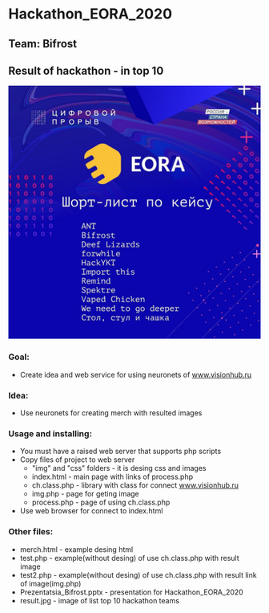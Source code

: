# Hackathon_EORA_2020
## Team: Bifrost  
## Result of hackathon - in top 10  
![alt text](https://raw.githubusercontent.com/bnaib/Hackathon_EORA_2020/master/result.jpg)

### Goal:  
- Create idea and web service for using neuronets of www.visionhub.ru  
### Idea:  
- Use neuronets for creating merch with resulted images  
### Usage and installing:  
- You must have a raised web server that supports php scripts  
- Copy files of project to web server  
    - "img" and "css" folders - it is desing css and images  
    - index.html - main page with links of process.php  
    - ch.class.php - library with class for connect www.visionhub.ru
    - img.php - page for geting image  
    - process.php - page of using ch.class.php
- Use web browser for connect to index.html  
### Other files:  
- merch.html - example desing html  
- test.php - example(without desing) of use ch.class.php with result image  
- test2.php - example(without desing) of use ch.class.php with result link of image(img.php)  
- Prezentatsia_Bifrost.pptx - presentation for Hackathon_EORA_2020  
- result.jpg - image of list top 10 hackathon teams  